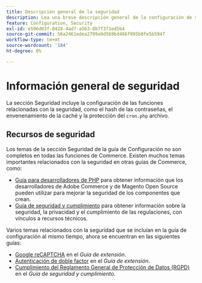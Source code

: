 ```yaml
---
title: Descripción general de la seguridad
description: Lea una breve descripción general de la configuración de seguridad de la aplicación Adobe Commerce y Magento Open Source.
feature: Configuration, Security
exl-id: e596d03f-8428-4ad7-a563-8b7f371ed5b4
source-git-commit: 56a2461edea2799a9d569bd486f995b0fe5b5947
workflow-type: tm+mt
source-wordcount: '184'
ht-degree: 0%

---
```


# Información general de seguridad

La sección Seguridad incluye la configuración de las funciones relacionadas con la seguridad, como el hash de las contraseñas, el envenenamiento de la caché y la protección del `cron.php` archivo.

## Recursos de seguridad

Los temas de la sección Seguridad de la guía de Configuración no son completos en todas las funciones de Commerce. Existen muchos temas importantes relacionados con la seguridad en otras guías de Commerce, como:

- [Guía para desarrolladores de PHP](https://developer.adobe.com/commerce/php/development/security/) para obtener información que los desarrolladores de Adobe Commerce y de Magento Open Source pueden utilizar para mejorar la seguridad de los componentes que crean.
- [Guía de seguridad y cumplimiento](https://devdocs.magento.com/security/security-and-compliance.html) para obtener información sobre la seguridad, la privacidad y el cumplimiento de las regulaciones, con vínculos a recursos técnicos.

Varios temas relacionados con la seguridad que se incluían en la guía de configuración al mismo tiempo, ahora se encuentran en las siguientes guías:

- [Google reCAPTCHA](https://devdocs.magento.com/guides/v2.4/security/google-recaptcha.html) en el _Guía de extensión_.
- [Autenticación de doble factor](https://devdocs.magento.com/guides/v2.4/security/two-factor-authentication.html) en el _Guía de extensión_.
- [Cumplimiento del Reglamento General de Protección de Datos (RGPD)](https://devdocs.magento.com/compliance/privacy/gdpr.html) en el _Guía de seguridad y cumplimiento_.
